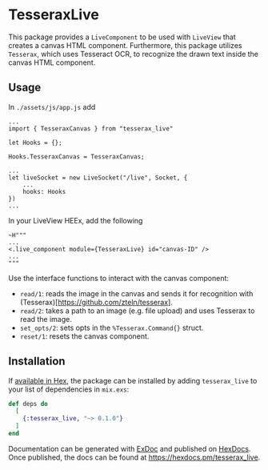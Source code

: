 # TesseraxLive

This package provides a `LiveComponent` to be used with `LiveView` that creates a canvas HTML component. 
Furthermore, this package utilizes `Tesserax`, which uses Tesseract OCR, to recognize the drawn text inside the canvas HTML component. 

## Usage
In `./assets/js/app.js` add
```
...
import { TesseraxCanvas } from "tesserax_live"

let Hooks = {};

Hooks.TesseraxCanvas = TesseraxCanvas;

...
let liveSocket = new LiveSocket("/live", Socket, {
    ...
    hooks: Hooks
})
...
```

In your LiveView HEEx, add the following
```
~H"""
...
<.live_component module={TesseraxLive} id="canvas-ID" />
...
"""
```

Use the interface functions to interact with the canvas component:
- `read/1`: reads the image in the canvas and sends it for recognition with (Tesserax)[https://github.com/zteln/tesserax].
- `read/2`: takes a path to an image (e.g. file upload) and uses Tesserax to read the image.
- `set_opts/2`: sets opts in the `%Tesserax.Command{}` struct.
- `reset/1`: resets the canvas component.

## Installation

If [available in Hex](https://hex.pm/docs/publish), the package can be installed
by adding `tesserax_live` to your list of dependencies in `mix.exs`:

```elixir
def deps do
  [
    {:tesserax_live, "~> 0.1.0"}
  ]
end
```

Documentation can be generated with [ExDoc](https://github.com/elixir-lang/ex_doc)
and published on [HexDocs](https://hexdocs.pm). Once published, the docs can
be found at <https://hexdocs.pm/tesserax_live>.

